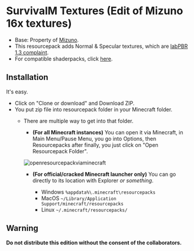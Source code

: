 # SurvivalM Textures (Edit of Mizuno 16x textures)
- Base: Property of [Mizuno](https://mizunomcmemo.blogspot.com/).
- This resourcepack adds Normal & Specular textures, which are [labPBR 1.3 complaint](https://github.com/rre36/lab-pbr/wiki).
- For compatible shaderpacks, click [here](https://github.com/rre36/lab-pbr/wiki/Shader-Packs).
## Installation
It's easy.
- Click on "Clone or download" and Download ZIP.
- You put zip file into resourcepack folder in your Minecraft folder.
    - There are multiple way to get into that folder.
        -  **(For all Minecraft instances)** You can open it via Minecraft, in Main Menu/Pause Menu, you go into Options, then Resourcepacks after finally, you just click on "Open Resourcepack Folder".

        ![openresourcepackviaminecraft](https://user-images.githubusercontent.com/18035775/80596009-f6f69680-8a25-11ea-85ac-bdd0c9b9adff.gif)
        - **(For official/cracked Minecraft launcher only)** You can go directly to its location with Explorer _or something_.

            - Windows `%appdata%\.minecraft\resourcepacks`
            - MacOS `~/Library/Application Support/minecraft/resourcepacks`
            - Linux `~/.minecraft/resourcepacks/`
## Warning
**Do not distribute this edition without the consent of the collaborators.**

